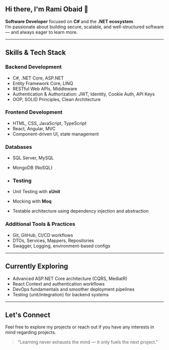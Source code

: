 ## Hi there, I'm Rami Obaid 👋

**Software Developer** focused on **C#** and the **.NET ecosystem**.  
I’m passionate about building secure, scalable, and well-structured software — and always eager to learn more.

---

## Skills & Tech Stack

### Backend Development
- C#, .NET Core, ASP.NET
- Entity Framework Core, LINQ
- RESTful Web APIs, Middleware
- Authentication & Authorization: JWT, Identity, Cookie Auth, API Keys
- OOP, SOLID Principles, Clean Architecture

### Frontend Development
- HTML, CSS, JavaScript, TypeScript
- React, Angular, MVC
- Component-driven UI, state management

### Databases
- SQL Server, MySQL
- MongoDB (NoSQL)

- ### Testing
- Unit Testing with **xUnit**
- Mocking with **Moq**
- Testable architecture using dependency injection and abstraction

### Additional Tools & Practices
- Git, GitHub, CI/CD workflows
- DTOs, Services, Mappers, Repositories
- Swagger, Logging, environment-based configs

---

## Currently Exploring

- Advanced ASP.NET Core architecture (CQRS, MediatR)
- React Context and authentication workflows
- DevOps fundamentals and smoother deployment pipelines
- Testing (unit/integration) for backend systems

---

## Let's Connect

Feel free to explore my projects or reach out if you have any interests in mind regarding projects.

> "Learning never exhausts the mind — it only fuels the next project."

